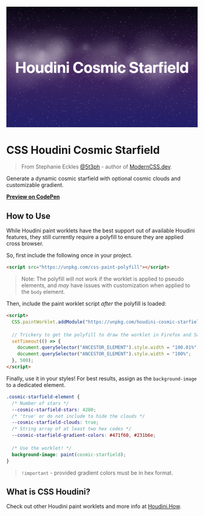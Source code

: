 ![preview of the effect showing a linear gradient from top to bottom of nearly black, dark purple, and a purpley navy, over top of which are many small dots in varying sizes and opacity, then a cloud like effect, and final the words Hello World](preview.png)

# CSS Houdini Cosmic Starfield

> From Stephanie Eckles [@5t3ph](https://twitter.com/5t3ph) - author of [ModernCSS.dev](https://moderncss.dev).

Generate a dynamic cosmic starfield with optional cosmic clouds and customizable gradient.

**[Preview on CodePen](https://codepen.io/5t3ph/pen/RwgqVZO)**

## How to Use

While Houdini paint worklets have the best support out of available Houdini features, they still currently require a polyfill to ensure they are applied cross browser.

So, first include the following once in your project.

```html
<script src="https://unpkg.com/css-paint-polyfill"></script>
```

> Note: The polyfill will not work if the worklet is applied to pseudo elements, and _may_ have issues with customization when applied to the `body` element.

Then, include the paint worklet script _after_ the polyfill is loaded:

```html
<script>
  CSS.paintWorklet.addModule("https://unpkg.com/houdini-cosmic-starfield");

  // Trickery to get the polyfill to draw the worklet in Firefox and Safari
  setTimeout(() => {
    document.querySelector("ANCESTOR_ELEMENT").style.width = "100.01%";
    document.querySelector("ANCESTOR_ELEMENT").style.width = "100%";
  }, 500);
</script>
```

Finally, use it in your styles! For best results, assign as the `background-image` to a dedicated element.

```css
.cosmic-starfield-element {
  /* Number of stars */
  --cosmic-starfield-stars: 4280;
  /* 'true' or do not include to hide the clouds */
  --cosmic-starfield-clouds: true;
  /* String array of at least two hex codes */
  --cosmic-starfield-gradient-colors: #471f60, #231b6e;

  /* Use the worklet! */
  background-image: paint(cosmic-starfield);
}
```

> `!important` - provided gradient colors must be in hex format.

## What is CSS Houdini?

Check out other Houdini paint worklets and more info at [Houdini.How](https://houdini.how).
